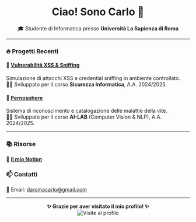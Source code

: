 <h1 align="center">Ciao! Sono Carlo 👋</h1>

<p align="center">
  🎓 Studente di Informatica presso <strong>Università La Sapienza di Roma</strong><br>
</p>

---

### 🔥 Progetti Recenti

#### 🚨 [**Vulnerabilità XSS & Sniffing**](https://github.com/CarloDaRomadev/Sicurezza)
Simulazione di attacchi XSS e credential sniffing in ambiente controllato.  
👨‍💻 Sviluppato per il corso **Sicurezza Informatica**, A.A. 2024/2025.  

#### 🌿 [**Pernosphere**](https://github.com/CarloDaRomadev/Pernosphere)  
Sistema di riconoscimento e catalogazione delle malattie della vite.  
👨‍🔬 Sviluppato per il corso **AI-LAB** (Computer Vision & NLP), A.A. 2024/2025.  

---

### 📚 Risorse
📝 [**Il mio Notion**](https://www.notion.so/95b61d2fb89648b7b4e56a80c236c07a)

### 📫 Contatti
📧 Email: [daromacarlo@gmail.com](mailto:daromacarlo@gmail.com)  

---

<p align="center">
  <strong>✨ Grazie per aver visitato il mio profilo! ✨</strong><br>
  
  <img src="https://komarev.com/ghpvc/?username=CarloDaRomadev&label=Profilo+visitato&color=blueviolet" alt="Visite al profilo">
</p>
